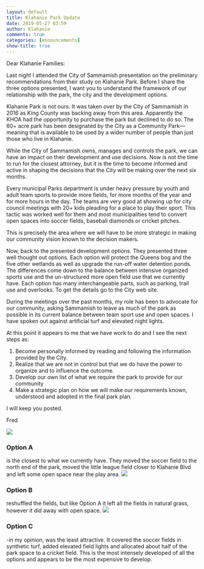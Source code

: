 ```yaml
---
layout: default
title: Klahanie Park Update
date: 2019-05-27 03:59
author: Klahanie
comments: true
categories: [announcements]
show-title: true
---
```

Dear Klahanie Families:

Last night I attended the City of Sammamish presentation on the preliminary recommendations from their study on Klahanie Park. Before I share the three options presented, I want you to understand the framework of our relationship with the park, the city and the development options.

Klahanie Park is not ours. It was taken over by the City of Sammamish in 2016 as King County was backing away from this area. Apparently the KHOA had the opportunity to purchase the park but declined to do so. The 60+ acre park has been designated by the City as a Community Park—meaning that is available to be used by a wider number of people than just those who live in Klahanie.

While the City of Sammamish owns, manages and controls the park, we can have an impact on their development and use decisions. Now is not the time to run for the closest attorney, but it is the time to become informed and active in shaping the decisions that the City will be making over the next six months.

Every municipal Parks department is under heavy pressure by youth and adult team sports to provide more fields, for more months of the year and for more hours in the day. The teams are very good at showing up for city council meetings with 20+ kids pleading for a place to play their sport. This tactic was worked well for them and most municipalities tend to convert open spaces into soccer fields, baseball diamonds or cricket pitches.

This is precisely the area where we will have to be more strategic in making our community vision known to the decision makers.

Now, back to the presented development options. They presented three well thought out options. Each option will protect the Queens bog and the five other wetlands as well as upgrade the run-off water detention ponds. The differences come down to the balance between intensive organized sports use and the un-structured more open field use that we currently have. Each option has many interchangeable parts, such as parking, trail use and overlooks. To get the details go to the City web site.

During the meetings over the past months, my role has been to advocate for our community,
asking Sammamish to leave as much of the park as possible in its current
balance between team sport use and open spaces. I have spoken out against
artificial turf and elevated night lights.

At this point it appears to me that we have work to do and I see the next steps as:
<ol>
 	<li>Become personally informed by reading and following the information provided by the City.</li>
 	<li>Realize that we are not in control but that we do have the power to organize and to influence the outcome.</li>
 	<li>Develop our own list of what we require the park to provide for our community</li>
 	<li>Make a strategic plan on how we will make our requirements known, understood and adopted in the final park plan.</li>
</ol>
I will keep you posted.

Fred

<img src="http://klahanie.com/wp-content/uploads/2019/05/OptionA.jpg">
<h3><strong>Option A</strong></h3>
is the closest to what we currently have. They moved the soccer field to the
north end of the park, moved the little league field closer to Klahanie Blvd
and left some open space near the play area.

<img src="http://klahanie.com/wp-content/uploads/2019/05/Optionb.jpg">
<h3><strong>Option B</strong></h3>
reshuffled the fields, but like Option A it left all the fields in natural
grass, however it did away with open space.

<img src="http://klahanie.com/wp-content/uploads/2019/05/OptioncC.jpg">
<h3><strong>Option C</strong></h3>
-in my opinion, was the least attractive. It covered the soccer fields in
synthetic turf, added elevated field lights and allocated about half of the
park space to a cricket field. This is the most intensely developed of all the
options and appears to be the most expensive to develop.

